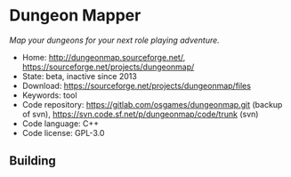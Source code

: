 # Dungeon Mapper

_Map your dungeons for your next role playing adventure._

- Home: http://dungeonmap.sourceforge.net/, https://sourceforge.net/projects/dungeonmap/
- State: beta, inactive since 2013
- Download: https://sourceforge.net/projects/dungeonmap/files
- Keywords: tool
- Code repository: https://gitlab.com/osgames/dungeonmap.git (backup of svn), https://svn.code.sf.net/p/dungeonmap/code/trunk (svn)
- Code language: C++
- Code license: GPL-3.0

## Building

